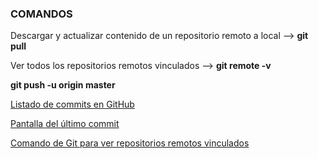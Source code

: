 ### COMANDOS 

Descargar y actualizar contenido de un repositorio remoto a local --> **git pull**

Ver todos los repositorios remotos vinculados --> **git remote -v**

**git push -u origin master**

[Listado de commits en GitHub](https://i.imgur.com/pB4r21B.png)

[Pantalla del último commit](https://i.imgur.com/cptaBEe.png)

[Comando de Git para ver repositorios remotos vinculados](https://i.imgur.com/VSkKlau.png)

